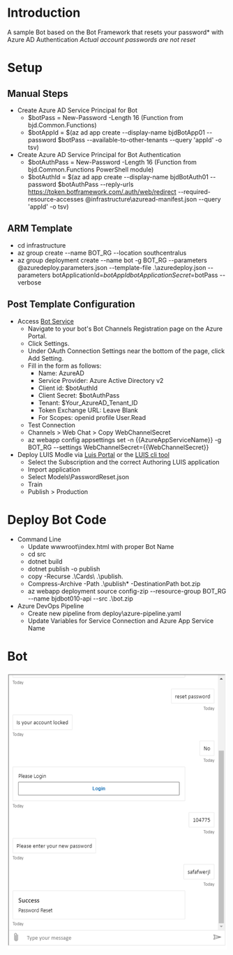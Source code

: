 # Introduction

A sample Bot based on the Bot Framework that resets your password* with Azure AD Authentication
_Actual account passwords are not reset_

# Setup
## Manual Steps
* Create Azure AD Service Principal for Bot
    * $botPass = New-Password -Length 16 (Function from bjd.Common.Functions)
    * $botAppId = $(az ad app create --display-name bjdBotApp01 --password $botPass --available-to-other-tenants  --query 'appId' -o tsv) 
* Create Azure AD Service Principal for Bot Authentication 
    * $botAuthPass = New-Password -Length 16 (Function from bjd.Common.Functions PowerShell module)
    * $botAuthId = $(az ad app create --display-name bjdBotAuth01 --password $botAuthPass --reply-urls https://token.botframework.com/.auth/web/redirect --required-resource-accesses @infrastructure\azuread-manifest.json --query 'appId' -o tsv) 

## ARM Template 
* cd infrastructure 
* az group create --name BOT_RG --location southcentralus
* az group deployment create --name bot -g BOT_RG --parameters @azuredeploy.parameters.json --template-file .\azuredeploy.json --parameters botApplicationId=$botAppId botApplicationSecret=$botPass --verbose

## Post Template Configuration
* Access [Bot Service](https://portal.azure.com/#blade/HubsExtension/BrowseResourceBlade/resourceType/Microsoft.BotService%2FbotServices)
    * Navigate to your bot's Bot Channels Registration page on the Azure Portal.
    * Click Settings.
    * Under OAuth Connection Settings near the bottom of the page, click Add Setting.
    * Fill in the form as follows:
        * Name: AzureAD
        * Service Provider: Azure Active Directory v2
        * Client id: $botAuthId
        * Client Secret: $botAuthPass
        * Tenant: $Your_AzureAD_Tenant_ID
        * Token Exchange URL: Leave Blank
        * For Scopes: openid profile User.Read
    * Test Connection 
    * Channels > Web Chat > Copy WebChannelSecret
    * az webapp config appsettings set -n {{AzureAppServiceName}} -g BOT_RG --settings WebChannelSecret={{WebChannelSecret}}
* Deploy LUIS Modle via [Luis Portal](https://luis.ai) or the [LUIS cli tool](https://github.com/Microsoft/botbuilder-tools/tree/master/packages/LUIS)
    * Select the Subscription and the correct Authoring LUIS application
    * Import application 
    * Select Models\PasswordReset.json
    * Train 
    * Publish > Production 
    
# Deploy Bot Code
* Command Line
    * Update wwwroot\index.html with proper Bot Name
    * cd src
    * dotnet build
    * dotnet publish -o publish
    * copy -Recurse .\Cards\ .\publish\.
    * Compress-Archive -Path .\publish\* -DestinationPath bot.zip
    * az webapp deployment source config-zip --resource-group BOT_RG --name bjdbot010-api --src .\bot.zip
* Azure DevOps Pipeline 
    * Create new pipeline from deploy\azure-pipeline.yaml
    * Update Variables for Service Connection and Azure App Service Name 

# Bot
![Bot Screenshot](./artifacts/bot.png)